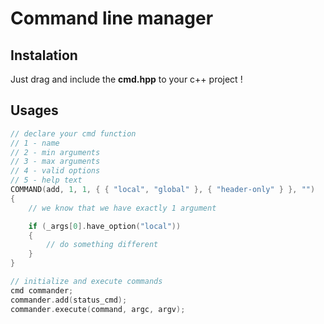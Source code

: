 # Command line manager

## Instalation

Just drag and include the __cmd.hpp__ to your c++ project !

## Usages

```c++
// declare your cmd function
// 1 - name
// 2 - min arguments
// 3 - max arguments
// 4 - valid options
// 5 - help text
COMMAND(add, 1, 1, { { "local", "global" }, { "header-only" } }, "")
{
    // we know that we have exactly 1 argument

    if (_args[0].have_option("local"))
    {
        // do something different
    }
}

// initialize and execute commands
cmd commander;
commander.add(status_cmd);
commander.execute(command, argc, argv);
```
